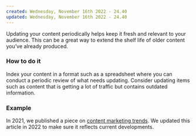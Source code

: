 ```yaml
---
created: Wednesday, November 16th 2022 - 24.40
updated: Wednesday, November 16th 2022 - 24.40
---
```

Updating your content periodically helps keep it fresh and relevant to your audience. This can be a great way to extend the shelf life of older content you’ve already produced.

### **How to do it**

Index your content in a format such as a spreadsheet where you can conduct a periodic review of what needs updating. Consider updating items such as content that is getting a lot of traffic but contains outdated information.

### **Example**

In 2021, we published a piece on [content marketing trends](https://www.similarweb.com/corp/blog/marketing/content-marketing/content-marketing-trends/). We updated this article in 2022 to make sure it reflects current developments.